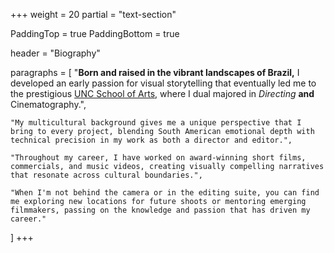 +++
weight = 20
partial = "text-section"

PaddingTop = true
PaddingBottom = true

header = "Biography"

paragraphs = [
    "<b>Born and raised in the vibrant landscapes of Brazil,</b> I developed an early passion for visual storytelling that eventually led me to the prestigious <u>UNC School of Arts</u>, where I dual majored in <i>Directing</i> <b>and</b> Cinematography.",
    
    "My multicultural background gives me a unique perspective that I bring to every project, blending South American emotional depth with technical precision in my work as both a director and editor.",
    
    "Throughout my career, I have worked on award-winning short films, commercials, and music videos, creating visually compelling narratives that resonate across cultural boundaries.",
    
    "When I'm not behind the camera or in the editing suite, you can find me exploring new locations for future shoots or mentoring emerging filmmakers, passing on the knowledge and passion that has driven my career."
]
+++

